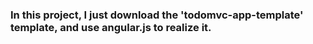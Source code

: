 ### In this project, I just download the 'todomvc-app-template' template, and use angular.js to realize it.